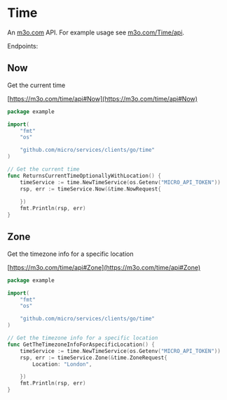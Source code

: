 # Time

An [m3o.com](https://m3o.com) API. For example usage see [m3o.com/Time/api](https://m3o.com/Time/api).

Endpoints:

## Now

Get the current time


[https://m3o.com/time/api#Now](https://m3o.com/time/api#Now)

```go
package example

import(
	"fmt"
	"os"

	"github.com/micro/services/clients/go/time"
)

// Get the current time
func ReturnsCurrentTimeOptionallyWithLocation() {
	timeService := time.NewTimeService(os.Getenv("MICRO_API_TOKEN"))
	rsp, err := timeService.Now(&time.NowRequest{
		
	})
	fmt.Println(rsp, err)
}
```
## Zone

Get the timezone info for a specific location


[https://m3o.com/time/api#Zone](https://m3o.com/time/api#Zone)

```go
package example

import(
	"fmt"
	"os"

	"github.com/micro/services/clients/go/time"
)

// Get the timezone info for a specific location
func GetTheTimezoneInfoForAspecificLocation() {
	timeService := time.NewTimeService(os.Getenv("MICRO_API_TOKEN"))
	rsp, err := timeService.Zone(&time.ZoneRequest{
		Location: "London",

	})
	fmt.Println(rsp, err)
}
```
